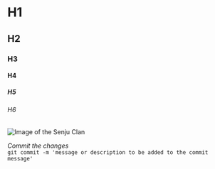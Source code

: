 # H1
## H2
### H3
#### H4
##### H5
###### H6

![Image of the Senju Clan](http://1.bp.blogspot.com/-46MbBbheBL8/VFOPcPekegI/AAAAAAAAALw/bc8dYdRmiAA/s1600/peuf_20120701_5.jpg)

*Commit the changes* \
``` git commit -m 'message or description to be added to the commit message' ```
